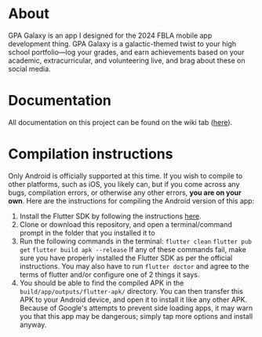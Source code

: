 # About
GPA Galaxy is an app I designed for the 2024 FBLA mobile app development thing. GPA Galaxy is a galactic-themed twist to your high school portfolio—log your grades, and earn achievements based on your academic, extracurricular, and volunteering live, and brag about these on social media. 

# Documentation
All documentation on this project can be found on the wiki tab ([here]()).

# Compilation instructions
Only Android is officially supported at this time. If you wish to compile to other platforms, such as iOS, you likely can, but if you come across any bugs, compilation errors, or otherwise any other errors, **you are on your own**. Here are the instructions for compiling the Android version of this app:
1. Install the Flutter SDK by following the instructions [here](https://flutter-ko.dev/get-started/install/windows).
2. Clone or download this repository, and open a terminal/command prompt in the folder that you installed it to
3. Run the following commands in the terminal:
`flutter clean`
`flutter pub get`
`flutter build apk --release`
If any of these commands fail, make sure you have properly installed the Flutter SDK as per the official instructions. You may also have to run `flutter doctor` and agree to the terms of flutter and/or configure one of 2 things it says.
4. You should be able to find the compiled APK in the ` build/app/outputs/flutter-apk/` directory. You can then transfer this APK to your Android device, and open it to install it like any other APK. Because of Google's attempts to prevent side loading apps, it may warn you that this app may be dangerous; simply tap more options and install anyway.